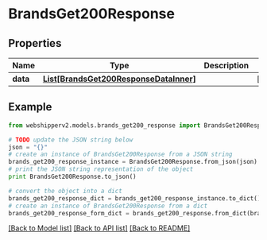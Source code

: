 # BrandsGet200Response


## Properties
Name | Type | Description | Notes
------------ | ------------- | ------------- | -------------
**data** | [**List[BrandsGet200ResponseDataInner]**](BrandsGet200ResponseDataInner.md) |  | [optional] 

## Example

```python
from webshipperv2.models.brands_get200_response import BrandsGet200Response

# TODO update the JSON string below
json = "{}"
# create an instance of BrandsGet200Response from a JSON string
brands_get200_response_instance = BrandsGet200Response.from_json(json)
# print the JSON string representation of the object
print BrandsGet200Response.to_json()

# convert the object into a dict
brands_get200_response_dict = brands_get200_response_instance.to_dict()
# create an instance of BrandsGet200Response from a dict
brands_get200_response_form_dict = brands_get200_response.from_dict(brands_get200_response_dict)
```
[[Back to Model list]](../README.md#documentation-for-models) [[Back to API list]](../README.md#documentation-for-api-endpoints) [[Back to README]](../README.md)


